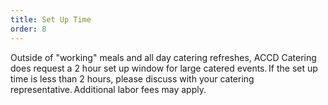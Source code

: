 ```yaml
---
title: Set Up Time
order: 8
---
```


Outside of "working" meals and all day catering refreshes, ACCD Catering does request a 2 hour set up window for large catered events. If the set up time is less than 2 hours, please discuss with your catering representative. Additional labor fees may apply.
